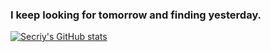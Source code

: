 ### I keep looking for tomorrow and finding yesterday.

<!--
**Secriy/Secriy** is a ✨ _special_ ✨ repository because its `README.md` (this file) appears on your GitHub profile.

Here are some ideas to get you started:

- 🔭 I’m currently working on ...
- 🌱 I’m currently learning ...
- 👯 I’m looking to collaborate on ...
- 🤔 I’m looking for help with ...
- 💬 Ask me about ...
- 📫 How to reach me: ...
- 😄 Pronouns: ...
- ⚡ Fun fact: ...
-->

[![Secriy's GitHub stats](https://github-readme-stats.vercel.app/api?username=Secriy&show_icons=true&theme=react)](https://github.com/Secriy)
